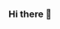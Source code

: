 ### Hi there 👋

<!--
**mbowers21/mbowers21** is a ✨ _special_ ✨ repository because its `README.md` (this file) appears on your GitHub profile.

###
- 👋- I'm Mary! 
- 🌱 I’m currently learning JavaScript, OOP, HTML, CSS, JQuery, Bootstrap, AJAX, React.js, JSX, AWS, REST, NPM, Unit Testing, Algorithms, and Design Patterns.
- 👯 I’m looking to collaborate on ...
- 🤔 I’m looking for help with ...
- 💬 Ask me about ...
- 📫 How to reach me: mjaxx08@gmail.com
- ⚡ Fun fact: ...

